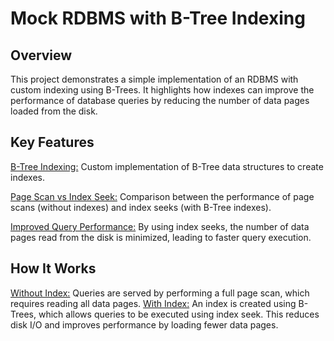 # Mock RDBMS with B-Tree Indexing

## Overview
This project demonstrates a simple implementation of an RDBMS with custom indexing using B-Trees. It highlights how indexes can improve the performance of database queries by reducing the number of data pages loaded from the disk.

## Key Features
<u>B-Tree Indexing:</u> Custom implementation of B-Tree data structures to create indexes.

<u>Page Scan vs Index Seek:</u> Comparison between the performance of page scans (without indexes) and index seeks (with B-Tree indexes).

<u>Improved Query Performance:</u> By using index seeks, the number of data pages read from the disk is minimized, leading to faster query execution.

## How It Works
<u>Without Index:</u> Queries are served by performing a full page scan, which requires reading all data pages.
<u>With Index:</u> An index is created using B-Trees, which allows queries to be executed using index seek. This reduces disk I/O and improves performance by loading fewer data pages.
